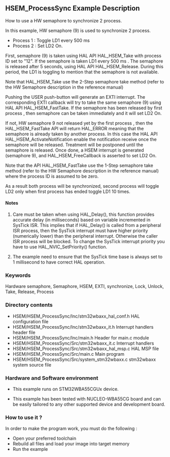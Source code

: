 ## <b>HSEM_ProcessSync Example Description</b>

How to use a HW semaphore to synchronize 2 process.

In this example, HW semaphore (9) is used to synchronize 2 process.

- Process 1 : Toggle LD1 every 500 ms
- Process 2 : Set LD2 On.

First, semaphore (9) is taken using HAL API HAL_HSEM_Take with process ID  set to "12". 
If the semaphore is taken LD1 every 500 ms .
The semaphore is released after 5 seconds, using HAL API HAL_HSEM_Release. During this period, the LD1 
is toggling to mention that the semaphore is not available.

Note that HAL_HSEM_Take use the 2-Step semaphore take method (refer to the HW Semaphore
description in the reference manual)

Pushing the USER push-button will generate an EXTI interrupt. 
The corresponding EXTI callback will try to take the same semaphore (9) using 
HAL API HAL_HSEM_FastTake.
If the semaphore has been released by first process , then semaphore can be taken 
immediately and it will set LD2 On.

If not, HW semaphore 9 not released yet by the first process , then the HAL_HSEM_FastTake API 
will return HAL_ERROR meaning that the semaphore is already taken by another process.
In this case the HAL API HAL_HSEM_ActivateNotification enable the notification receive once 
the semaphore will be released. 
Treatment will be postponed until the semaphore is released.
Once done, a HSEM interrupt is generated (semaphore 9), and HAL_HSEM_FreeCallback is asserted 
to set LD2 On.

Note that the API HAL_HSEM_FastTake use the 1-Step semaphore take method (refer to the HW Semaphore
description in the reference manual) where the process ID is assumed to be zero.

As a result both process will be synchronized, second process will toggle LD2
only when first process has ended toggle LD1 10 times.

#### <b>Notes</b>

 1. Care must be taken when using HAL_Delay(), this function provides accurate delay (in milliseconds)
    based on variable incremented in SysTick ISR. This implies that if HAL_Delay() is called from
    a peripheral ISR process, then the SysTick interrupt must have higher priority (numerically lower)
    than the peripheral interrupt. Otherwise the caller ISR process will be blocked.
    To change the SysTick interrupt priority you have to use HAL_NVIC_SetPriority() function.

 2. The example need to ensure that the SysTick time base is always set to 1 millisecond
    to have correct HAL operation.

### <b>Keywords</b>

Hardware semaphore, Semaphore, HSEM, EXTI, synchronize, Lock, Unlock, Take, Release, Process

### <b>Directory contents</b>

  - HSEM/HSEM_ProcessSync/Inc/stm32wbaxx_hal_conf.h   HAL configuration file
  - HSEM/HSEM_ProcessSync/Inc/stm32wbaxx_it.h         Interrupt handlers header file
  - HSEM/HSEM_ProcessSync/Inc/main.h                  Header for main.c module  
  - HSEM/HSEM_ProcessSync/Src/stm32wbaxx_it.c         Interrupt handlers
  - HSEM/HSEM_ProcessSync/Src/stm32wbaxx_hal_msp.c    HAL MSP file
  - HSEM/HSEM_ProcessSync/Src/main.c                  Main program
  - HSEM/HSEM_ProcessSync/Src/system_stm32wbaxx.c     stm32wbaxx system source file

### <b>Hardware and Software environment</b>

  - This example runs on STM32WBA55CGUx device.

  - This example has been tested with NUCLEO-WBA55CG board and can be
    easily tailored to any other supported device and development board.

### <b>How to use it ?</b>

In order to make the program work, you must do the following :

 - Open your preferred toolchain
 - Rebuild all files and load your image into target memory
 - Run the example


